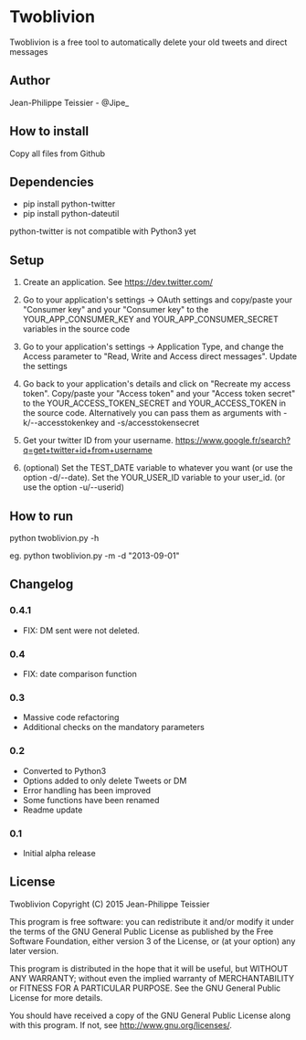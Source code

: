 # Twoblivion

Twoblivion is a free tool to automatically delete your old tweets and direct messages

## Author 

Jean-Philippe Teissier - @Jipe_ 

## How to install

Copy all files from Github

## Dependencies

* pip install python-twitter
* pip install python-dateutil

python-twitter is not compatible with Python3 yet

## Setup

1. Create an application. See https://dev.twitter.com/ 

2. Go to your application's settings -> OAuth settings and copy/paste your "Consumer key" and your "Consumer key" to the YOUR_APP_CONSUMER_KEY and YOUR_APP_CONSUMER_SECRET variables in the source code

3. Go to your application's settings -> Application Type, and change the Access parameter to "Read, Write and Access direct messages". Update the settings

3. Go back to your application's details and click on "Recreate my access token". Copy/paste your "Access token" and your "Access token secret" to the YOUR_ACCESS_TOKEN_SECRET and YOUR_ACCESS_TOKEN in the source code. Alternatively you can pass them as arguments with -k/--accesstokenkey and -s/accesstokensecret

4. Get your twitter ID from your username. https://www.google.fr/search?q=get+twitter+id+from+username

5. (optional) Set the TEST_DATE variable to whatever you want (or use the option -d/--date). Set the YOUR_USER_ID variable to your user_id. (or use the option -u/--userid)


## How to run

python twoblivion.py -h

eg. python twoblivion.py -m -d "2013-09-01"

## Changelog

### 0.4.1
 * FIX: DM sent were not deleted.

### 0.4
 * FIX: date comparison function

### 0.3
 * Massive code refactoring
 * Additional checks on the mandatory parameters

### 0.2
 * Converted to Python3
 * Options added to only delete Tweets or DM
 * Error handling has been improved
 * Some functions have been renamed
 * Readme update

### 0.1
 * Initial alpha release

## License

Twoblivion
Copyright (C) 2015 Jean-Philippe Teissier

This program is free software: you can redistribute it and/or modify
it under the terms of the GNU General Public License as published by
the Free Software Foundation, either version 3 of the License, or
(at your option) any later version.

This program is distributed in the hope that it will be useful,
but WITHOUT ANY WARRANTY; without even the implied warranty of
MERCHANTABILITY or FITNESS FOR A PARTICULAR PURPOSE.  See the
GNU General Public License for more details.

You should have received a copy of the GNU General Public License
along with this program.  If not, see <http://www.gnu.org/licenses/>.

